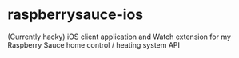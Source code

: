 # raspberrysauce-ios

(Currently hacky) iOS client application and Watch extension for my Raspberry Sauce home control / heating system API
